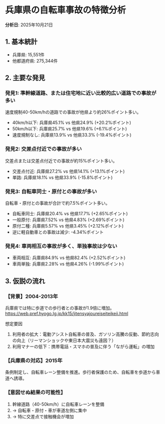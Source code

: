 
# 兵庫県の自転車事故の特徴分析

**分析日**: 2025年10月21日

## 1. 基本統計
- 兵庫県: 15,551件
- 他都道府県: 275,344件

## 2. 主要な発見

### 発見1: 準幹線道路、または住宅地に近い比較的広い道路での事故が多い
速度規制40-50km/hの道路での事故が他県より約26%ポイント多い。

- 40km/h以下: 兵庫県45.1% vs 他県24.9% (+20.2%ポイント)
- 50km/h以下: 兵庫県25.7% vs 他県19.6% (+6.1%ポイント)
- 速度規制なし: 兵庫県13.9% vs 他県33.3% (-19.4%ポイント)

### 発見2: 交差点付近での事故が多い
交差点または交差点付近での事故が約15%ポイント多い。

- 交差点付近: 兵庫県27.2% vs 他県14.1% (+13.1%ポイント)
- 単路: 兵庫県18.1% vs 他県33.9% (-15.8%ポイント)

### 発見3: 自転車同士・原付との事故が多い
自転車・原付との事故が合計で約7.5%ポイント多い。

- 自転車同士: 兵庫県20.4% vs 他県17.7% (+2.65%ポイント)
- 一般原付: 兵庫県7.52% vs 他県4.83% (+2.69%ポイント)
- 原付二種: 兵庫県5.57% vs 他県3.45% (+2.12%ポイント)
- 逆に軽自動車との事故は減少: -4.34%ポイント

### 発見4: 車両相互の事故が多く、単独事故は少ない
- 車両相互: 兵庫県84.9% vs 他県82.4% (+2.52%ポイント)
- 車両単独: 兵庫県2.28% vs 他県4.26% (-1.99%ポイント)

## 3. 仮説の流れ

### 【背景】2004-2013年
兵庫県では特に歩道での歩行者との事故が1.9倍に増加。
<https://web.pref.hyogo.lg.jp/kk15/jitensyajoureiseiteikeii.html>

想定要因
1. 利用者の拡大：電動アシスト自転車の普及、ガソリン高騰の反動、節約志向の向上（リーマンショックや東日本大震災も遠因？）
2. 利用マナーの低下：携帯電話・スマホの普及に伴う「ながら運転」の増加


### 【兵庫県の対応】2015年
条例制定し、自転車レーン整備を推進。歩行者保護のため、自転車を歩道から車道へ誘導。

### 【意図せぬ結果の可能性】
1. 幹線道路（40-50km/h）に自転車レーンを整備
2. → 自転車・原付・車が車道左側に集中  
3. → 特に交差点で接触機会が増加





